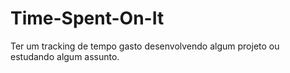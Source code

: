 # Time-Spent-On-It
Ter um tracking de tempo gasto desenvolvendo algum projeto ou estudando algum assunto.
